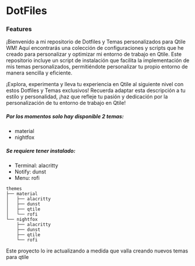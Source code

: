 # DotFiles

### Features
¡Bienvenido a mi repositorio de Dotfiles y Temas personalizados para Qtile WM! 
Aquí encontrarás una colección de configuraciones y scripts que he creado para personalizar y optimizar mi entorno de trabajo en Qtile. Este repositorio incluye un script de instalación que facilita la implementación de mis temas personalizados, permitiéndote personalizar tu propio entorno de manera sencilla y eficiente. 

¡Explora, experimenta y lleva tu experiencia en Qtile al siguiente nivel con estos Dotfiles y Temas exclusivos! Recuerda adaptar esta descripción a tu estilo y personalidad, ¡haz que refleje tu pasión y dedicación por la personalización de tu entorno de trabajo en Qtile!

##### Por los momentos solo hay disponible 2 temas:
- material
- nightfox

##### Se requiere tener instalado:
- Terminal: alacritty
- Notify: dunst
- Menu: rofi

```
themes
├── material
│   ├── alacritty
│   ├── dunst
│   ├── qtile
│   └── rofi
└── nightfox
   	├── alacritty
   	├── dunst
   	├── qtile
   	└── rofi
```
Este proyecto lo ire actualizando a medida que valla creando nuevos temas para qtile
